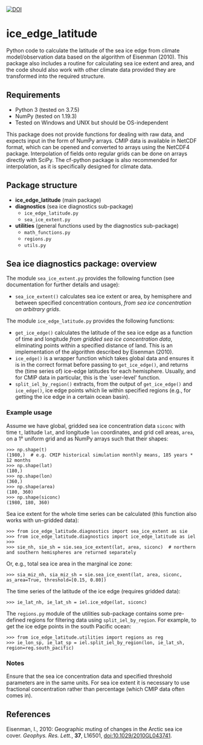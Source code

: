 [![DOI](https://zenodo.org/badge/404026024.svg)](https://zenodo.org/badge/latestdoi/404026024)

# ice_edge_latitude
Python code to calculate the latitude of the sea ice edge from climate model/observation data based on the algorithm of Eisenman (2010). This package also includes a routine for calculating sea ice extent and area, and the code should also work with other climate data provided they are transformed into the required structure.

## Requirements

* Python 3 (tested on 3.7.5)
* NumPy (tested on 1.19.3)
* Tested on Windows and UNIX but should be OS-independent

This package does not provide functions for dealing with raw data, and expects input in the form of NumPy arrays. CMIP data is available in NetCDF format, which can be opened and converted to arrays using the NetCDF4 package. Interpolation of fields onto regular grids can be done on arrays directly with SciPy. The cf-python package is also recommended for interpolation, as it is specifically designed for climate data.

## Package structure

* **ice_edge_latitude** (main package)
* **diagnostics** (sea ice diagnostics sub-package)
    * `ice_edge_latitude.py`
    * `sea_ice_extent.py`
* **utilities** (general functions used by the diagnostics sub-package)
    * `math_functions.py`
    * `regions.py`
    * `utils.py`

## Sea ice diagnostics package: overview

The module `sea_ice_extent.py` provides the following function (see documentation for further details and usage):

* `sea_ice_extent()` calculates sea ice extent or area, by hemisphere and between specified concentration contours, *from sea ice concentration on arbitrary grids*.

The module `ice_edge_latitude.py` provides the following functions:

* `get_ice_edge()` calculates the latitude of the sea ice edge as a function of time and longitude *from gridded sea ice concentration data*, eliminating points within a specified distance of land. This is an implementation of the algorithm described by Eisenman (2010).
* `ice_edge()` is a wrapper function which takes global data and ensures it is in the correct format before passing to `get_ice_edge()`, and returns the (time series of) ice-edge latitudes for each hemisphere. Usually, and for CMIP data in particular, this is the \`user-level' function.
* `split_iel_by_region()` extracts, from the output of `get_ice_edge()` and `ice_edge()`, ice edge points which lie within specified regions (e.g., for getting the ice edge in a certain ocean basin).

### Example usage

Assume we have global, gridded sea ice concentration data `siconc` with time `t`, latitude `lat`, and longitude `lon` coordinates, and grid cell areas, `area`, on a 1&#176; uniform grid and as NumPy arrays such that their shapes: 
```
>>> np.shape(t)
(1980,)  # e.g. CMIP historical simulation monthly means, 185 years * 12 months
>>> np.shape(lat)
(180,)
>>> np.shape(lon)
(360,)
>>> np.shape(area)
(180, 360)
>>> np.shape(siconc)
(1980, 180, 360)
```
Sea ice extent for the whole time series can be calculated (this function also works with un-gridded data):
```
>>> from ice_edge_latitude.diagnostics import sea_ice_extent as sie
>>> from ice_edge_latitude.diagnostics import ice_edge_latitude as iel
>>>
>>> sie_nh, sie_sh = sie.sea_ice_extent(lat, area, siconc)  # northern and southern hemispheres are returned separately
```
Or, e.g., total sea ice area in the marginal ice zone:
```
>>> sia_miz_nh, sia_miz_sh = sie.sea_ice_exent(lat, area, siconc, as_area=True, threshold=[0.15, 0.80])
```
The time series of the latitude of the ice edge (requires gridded data):
```
>>> ie_lat_nh, ie_lat_sh = iel.ice_edge(lat, siconc)
```
The `regions.py` module of the utilities sub-package contains some pre-defined regions for filtering data using `split_iel_by_region`. For example, to get the ice edge points in the south Pacific ocean:
```
>>> from ice_edge_latitude.utilities import regions as reg
>>> ie_lon_sp, ie_lat_sp = iel.split_iel_by_region(lon, ie_lat_sh, region=reg.south_pacific)
```

### Notes
Ensure that the sea ice concentration data and specified threshold parameters are in the same units. For sea ice extent it is necessary to use fractional concentration rather than percentage (which CMIP data often comes in).


## References
Eisenman, I., 2010: Geographic muting of changes in the Arctic sea ice cover. *Geophys. Res. Lett.*, **37**, L16501, [doi:10.1029/2010GL043741](https://doi.org/10.1029/2010GL043741).
